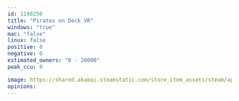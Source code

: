 ```yaml
---
id: 1198250
title: "Pirates on Deck VR"
windows: "true"
mac: "false"
linux: false
positive: 0
negative: 0
estimated_owners: "0 - 20000"
peak_ccu: 0

image: https://shared.akamai.steamstatic.com/store_item_assets/steam/apps/1198250/header.jpg?t=1575447159
opinions:
---
```

